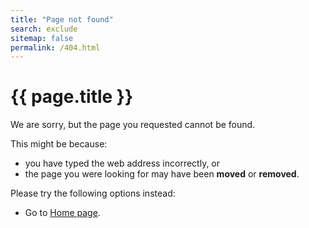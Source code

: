 ```yaml
---
title: "Page not found"
search: exclude
sitemap: false
permalink: /404.html
---
```


# {{ page.title }}

We are sorry, but the page you requested cannot be found.

This might be because:
- you have typed the web address incorrectly, or
- the page you were looking for may have been __moved__ or **removed**.

Please try the following options instead:

- Go to [Home page](/).
